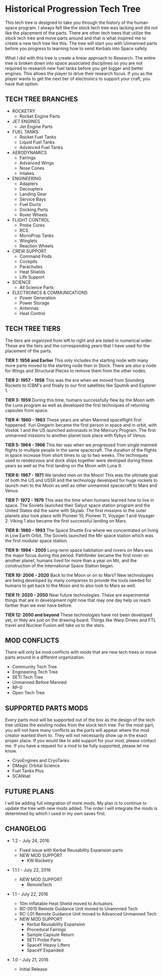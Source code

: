 # Historical Progression Tech Tree

This tech tree is designed to take you through the history of the human space program. I always felt like the stock tech tree was lacking and did not like the placement of the parts. There are other tech trees that utilize the stock tech tree and move parts around and that is what inspired me to create a new tech tree like this. The tree will start you with Unmanned parts before you progress to learning how to send Kerbals into Space safely.

What I did with this tree is create a linear approach to Research. The entire tree is broken down into space associated disciplines so you are not required to research new fuel tanks before you get bigger and better engines. This allows the player to drive their research focus. If you as the player wants to get the next tier of electronics to support your craft, you have that option.

## TECH TREE BRANCHES
* ROCKETRY
  * Rocket Engine Parts
* JET ENGINES
  * Jet Engine Parts
* FUEL TANKS
  * Rocket Fuel Tanks
  * Liquid Fuel Tanks
  * Advanced Fuel Tanks
* AERODYNAMICS
  * Fairings
  * Advanced Wings
  * Nose Cones
  * Intakes
* ENGINEERING
  * Adapters
  * Decouplers
  * Landing Gear
  * Service Bays
  * Fuel Ducts
  * Docking Ports
  * Rover Wheels
* FLIGHT CONTROL
  * Probe Cores
  * RCS
  * MonoProp Tanks
  * Winglets
  * Reaction Wheels
* CREW SUPPORT
  * Command Pods
  * Cockpits
  * Parachutes
  * Heat Shields
  * Life Support
* SCIENCE
  * All Science Parts
* ELECTRONICS & COMMUNICATIONS
  * Power Generation
  * Power Storage
  * Antennas
  * Heat Control
 

## TECH TREE TIERS

The tiers are organized from left to right and are listed in numerical order. These are the tiers and the corresponding years that I have used for the placement of the parts.

**TIER 1: 1956 and Earlier**
This only includes the starting node with many more parts moved to the starting node than in Stock. There are also a node for Wings and Structural Pieces to remove them from the other nodes.

**TIER 2: 1957 - 1958**
This was the era when we moved from Sounding Rockets to ICBM's and finally to our first satellites like Sputnik and Explorer 1.

**TIER 3: 1959**
During this time, humans successfully flew by the Moon with the Luna program as well as developed the first techniques of returning capsules from space.

**TIER 4: 1960 - 1963**
These years are when Manned spaceflight first happened. Yuri Gregarin became the first person in space and in orbit, with Vostok 1 and the US launched astronauts in the Mercury Program. The first unmanned missions to another planet took place with flybys of Venus.

**TIER 5: 1964 - 1966**
This tier was when we progressed from single manned flights to multiple people in the same spacecraft. The duration of the flights in space increase from short times to up to two weeks. The techniques used to rendezvous and dock ships together were devloped during these years as well as the first landing on the Moon with Luna 9.

**TIER 6: 1967 - 1971**
We landed men on the Moon! This was the ultimate goal of both the US and USSR and the technology developed for huge rockets to launch men to the Moon as well as other unmanned spacecraft to Mars and Venus.

**TIER 7: 1972 - 1979**
This was the time when humans learned how to live in space. The Soviets launched their Salyut space station program and the United States did the same with Skylab. The first missions to the outer planets also took place with Pioneer 10, Pioneer 11, Voyager 1 and Voyager 2. Viking 1 also became the first successful landing on Mars.

**TIER 8: 1980 - 1993**
The Space Shuttle Era where we concentrated on living in Low Earth Orbit. The Soviets launched the Mir space station which was the first modular space station. 

**TIER 9: 1994 - 2005**
Long-term space habitation and rovers on Mars was the major focus during this period. Pathfinder became the first rover on another planet, humans lived for more than a year on Mir, and the construction of the International Space Station began.

**TIER 10: 2006 - 2020**
Back to the Moon or on to Mars? New technologies are being developed by many companies to provide the tools needed for humans to get back to the Moon and to also look to Mars as well.

**TIER 11: 2020 - 2050**
Near future technologies. These are experimental things that are in development right now that may one day help us reach farther than we ever have before.

**TIER 12: 2050 and beyond**
These technologies have not been developed yet, or they are just on the drawing board. Things like Warp Drives and FTL travel and Nuclear Fusion will take us to the stars.

## MOD CONFLICTS
There will only be mod conflicts with mods that are new tech trees or move parts around in a different organization.

* Community Tech Tree
* Engineering Tech Tree
* SETI Tech Tree
* Unmanned Before Manned
* RP-0
* Open Tech Tree

## SUPPORTED PARTS MODS
Every parts mod will be supported out of the box as the design of the tech tree utilizes the existing nodes from the stock tech tree. For the most part, you will not have many conflicts as the parts will appear where the mod creator wanted them to. They will not necessarily show up in the exact proper place. If you would like to add support for your mod, please contact me. If you have a request for a mod to be fully supported, please let me know.

* CryoEngines and CryoTanks
* DMagic Orbital Science
* Fuel Tanks Plus
* SCANsat

## FUTURE PLANS
I will be adding full integration of more mods. My plan is to continue to update the tree with new mods added. The order I will integrate the mods is determined by which I used in my own saves first.

## CHANGELOG

* 1.2 - July 24, 2016
  * Fixed issue with Kerbal Reusability Expansion parts
  * NEW MOD SUPPORT
    * KW Rocketry
	
* 1.1.1 - July 22, 2016
  * NEW MOD SUPPORT
    * RemoteTech

* 1.1 - July 22, 2016
  * 10m Inflatable Heat Shield moved to Actuators
  * RC-0015 Remote Guidance Unit moved to Unamnned Tech
  * RC-L01 Remote Guidance Unit moved to Advanced Unmanned Tech
  * NEW MOD SUPPORT
    * Kerbal Reusability Expansion
    * Procedural Fairings
    * Sample Capsule Return
    * SETI Probe Parts
    * SpaceY Heavy Lifters
    * SpaceY Expanded

* 1.0 - July 21, 2016
  * Initial Release